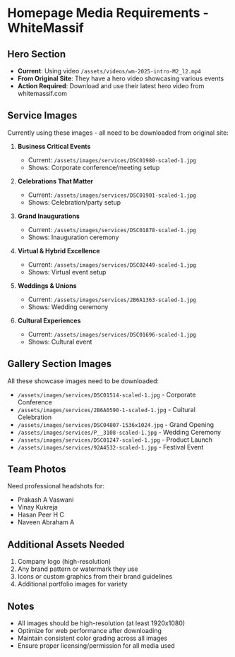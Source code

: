 # Homepage Media Requirements - WhiteMassif

## Hero Section
- **Current**: Using video `/assets/videos/wm-2025-intro-M2_l2.mp4`
- **From Original Site**: They have a hero video showcasing various events
- **Action Required**: Download and use their latest hero video from whitemassif.com

## Service Images
Currently using these images - all need to be downloaded from original site:

1. **Business Critical Events**
   - Current: `/assets/images/services/DSC01980-scaled-1.jpg`
   - Shows: Corporate conference/meeting setup

2. **Celebrations That Matter**
   - Current: `/assets/images/services/DSC01901-scaled-1.jpg`
   - Shows: Celebration/party setup

3. **Grand Inaugurations**
   - Current: `/assets/images/services/DSC01878-scaled-1.jpg`
   - Shows: Inauguration ceremony

4. **Virtual & Hybrid Excellence**
   - Current: `/assets/images/services/DSC02449-scaled-1.jpg`
   - Shows: Virtual event setup

5. **Weddings & Unions**
   - Current: `/assets/images/services/2B6A1363-scaled-1.jpg`
   - Shows: Wedding ceremony

6. **Cultural Experiences**
   - Current: `/assets/images/services/DSC01696-scaled-1.jpg`
   - Shows: Cultural event

## Gallery Section Images
All these showcase images need to be downloaded:
- `/assets/images/services/DSC01514-scaled-1.jpg` - Corporate Conference
- `/assets/images/services/2B6A0590-1-scaled-1.jpg` - Cultural Celebration
- `/assets/images/services/DSC04807-1536x1024.jpg` - Grand Opening
- `/assets/images/services/P__3108-scaled-1.jpg` - Wedding Ceremony
- `/assets/images/services/DSC01247-scaled-1.jpg` - Product Launch
- `/assets/images/services/92A4532-scaled-1.jpg` - Festival Event

## Team Photos
Need professional headshots for:
- Prakash A Vaswani
- Vinay Kukreja
- Hasan Peer H C
- Naveen Abraham A

## Additional Assets Needed
1. Company logo (high-resolution)
2. Any brand pattern or watermark they use
3. Icons or custom graphics from their brand guidelines
4. Additional portfolio images for variety

## Notes
- All images should be high-resolution (at least 1920x1080)
- Optimize for web performance after downloading
- Maintain consistent color grading across all images
- Ensure proper licensing/permission for all media used